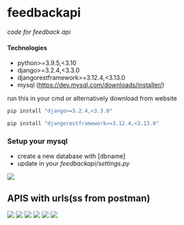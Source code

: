 # feedbackapi
_code for feedback api_

#### Technologies
- python>=3.9.5,<3.10
- django>=3.2.4,<3.3.0
- djangorestframework>=3.12.4,<3.13.0
- mysql (https://dev.mysql.com/downloads/installer/)

run this in your cmd or alternatively download from website

```sh
pip install "django>=3.2.4,<3.3.0"
```
```sh
pip install "djangorestframework>=3.12.4,<3.13.0"
```

### Setup your mysql
- create a new database with [dbname]
- update in your _feedbackapi/settings.py_

![](/images/settings.py.png)

## APIS with urls(ss from postman)
![](/images/get_all(sorted_datetime).png)
![](/images/get_all(tag_true).png)
![](/images/get_byID.png)
![](/images/get_feed_freetextsearch.png)
![](/images/post_a_feed(email_non_null).png)
![](/images/put_byID.png)
